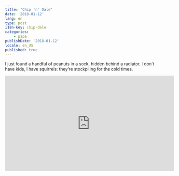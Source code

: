 ```yaml
---
title: "Chip 'n' Dale"
date: '2018-01-12'
lang: en
type: post
i18n-key: chip-dale
categories:
    - papa
publishDate: '2018-01-12'
locale: en_US
published: true
---
```


I just found a handful of peanuts in a sock, hidden behind a radiator. I don't have kids, I have squirrels: they're stockpiling for the cold times.

<div class="videoWrapper">
    <iframe width="560" height="315" src="https://www.youtube-nocookie.com/embed/hFXTa2yeYWs?rel=0" frameborder="0" allow="autoplay; encrypted-media" allowfullscreen></iframe>
</div>